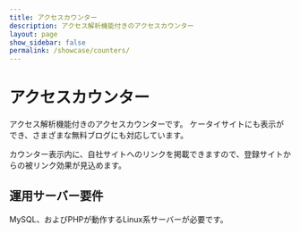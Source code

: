 ```yaml
---
title: アクセスカウンター
description: アクセス解析機能付きのアクセスカウンター
layout: page
show_sidebar: false
permalink: /showcase/counters/
---
```


# アクセスカウンター

アクセス解析機能付きのアクセスカウンターです。
ケータイサイトにも表示ができ、さまざまな無料ブログにも対応しています。

カウンター表示内に、自社サイトへのリンクを掲載できますので、登録サイトからの被リンク効果が見込めます。

## 運用サーバー要件

MySQL、およびPHPが動作するLinux系サーバーが必要です。